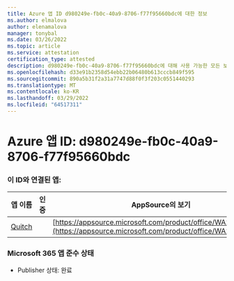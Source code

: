 ```yaml
---
title: Azure 앱 ID d980249e-fb0c-40a9-8706-f77f95660bdc에 대한 정보
ms.author: elmalova
author: elenamalova
manager: tonybal
ms.date: 03/26/2022
ms.topic: article
ms.service: attestation
certification_type: attested
description: d980249e-fb0c-40a9-8706-f77f95660bdc에 대해 사용 가능한 모든 보안 및 규정 준수 정보입니다.
ms.openlocfilehash: d33e91b2358d54ebb22b06480b613cccb849f595
ms.sourcegitcommit: 890a5b31f2a31a7747d88f0f3f203c0551440293
ms.translationtype: MT
ms.contentlocale: ko-KR
ms.lasthandoff: 03/29/2022
ms.locfileid: "64517311"
---
```

# <a name="azure-app-id-d980249e-fb0c-40a9-8706-f77f95660bdc"></a>Azure 앱 ID: d980249e-fb0c-40a9-8706-f77f95660bdc


### <a name="apps-associated-with-this-id"></a>이 ID와 연결된 앱:
| **앱 이름** | **인증** | **AppSource의 보기** |
|--------------|---------------|-----------------------|
| [Quitch](../forward/WA200003683.md) |  | [https://appsource.microsoft.com/product/office/WA200003683](https://appsource.microsoft.com/product/office/WA200003683) |

### <a name="microsoft-365-app-compliance-status"></a>Microsoft 365 앱 준수 상태
- Publisher 상태: 완료
